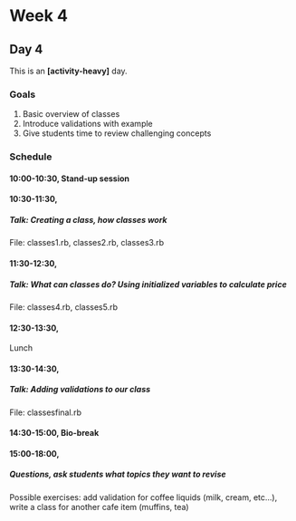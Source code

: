 # Week 4
## Day 4
This is an **[activity-heavy]** day.

### Goals
1. Basic overview of classes
2. Introduce validations with example
3. Give students time to review challenging concepts

### Schedule
#### 10:00-10:30, Stand-up session

#### 10:30-11:30,
##### Talk: Creating a class, how classes work
File: classes1.rb, classes2.rb, classes3.rb

#### 11:30-12:30,
##### Talk: What can classes do? Using initialized variables to calculate price
File: classes4.rb, classes5.rb

#### 12:30-13:30,
Lunch

#### 13:30-14:30,
##### Talk: Adding validations to our class
File: classesfinal.rb

#### 14:30-15:00, Bio-break

#### 15:00-18:00,
##### Questions, ask students what topics they want to revise
Possible exercises: add validation for coffee liquids (milk, cream, etc...), write a class for another cafe item (muffins, tea)
